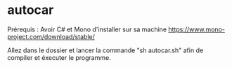 # autocar

Prérequis :
Avoir C# et Mono d'installer sur sa machine
https://www.mono-project.com/download/stable/


Allez dans le dossier et lancer la commande "sh autocar.sh" afin de compiler et éxecuter le programme.

